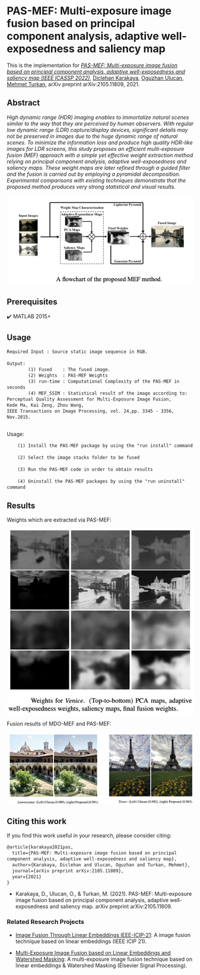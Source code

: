 # PAS-MEF: Multi-exposure image fusion based on principal component analysis, adaptive well-exposedness and saliency map 

This is the implementation for *[PAS-MEF: Multi-exposure image fusion based on principal component analysis, adaptive well-exposedness and saliency map (IEEE ICASSP 2022)](https://arxiv.org/abs/2105.11809)*, [Diclehan Karakaya](https://www.researchgate.net/profile/Diclehan_Karakaya), [Oguzhan Ulucan](https://www.researchgate.net/profile/Oguzhan_Ulucan),  [Mehmet Turkan](http://homes.ieu.edu.tr/mehmetturkan/), arXiv preprint arXiv:2105.11809, 2021.


## Abstract 

*High dynamic range (HDR) imaging enables to immortalize natural scenes similar to the way that they are perceived by human observers. With regular low dynamic range (LDR) capture/display devices, significant details may not be preserved in images due to the huge dynamic range of natural scenes. To minimize the information loss and produce high quality HDR-like images for LDR screens, this study proposes an efficient multi-exposure fusion (MEF) approach with a simple yet effective weight extraction method relying on principal component analysis, adaptive well-exposedness and saliency maps. These weight maps are later refined through a guided filter and the fusion is carried out by employing a pyramidal decomposition. Experimental comparisons with existing techniques demonstrate that the proposed method produces very strong statistical and visual results.*


<img src="https://github.com/OguzhanUlucan/PAS-MEF/blob/main/figure/block.png">


##  Prerequisites

:heavy_check_mark: MATLAB 2015+


## Usage

```
Required Input : Source static image sequence in RGB.

Output:    
        (1) Fused    : The fused image.
        (2) Weights  : PAS-MEF Weights
        (3) run-time : Computational Complexity of the PAS-MEF in seconds
        (4) MEF_SSIM : Statistical result of the image according to:
Perceptual Quality Assessment for Multi-Exposure Image Fusion, 
Kede Ma, Kai Zeng, Zhou Wang, 
IEEE Transactions on Image Processing, vol. 24,pp. 3345 - 3356, Nov.2015.
 
```
 
  Usage:
  
        (1) Install the PAS-MEF package by using the "run install" command
        
        (2) Select the image stacks folder to be fused
        
        (3) Run the PAS-MEF code in order to obtain results
        
        (4) Uninstall the PAS-MEF packages by using the "run uninstall" command


## Results

Weights which are extracted via PAS-MEF:

<img src="https://github.com/OguzhanUlucan/PAS-MEF/blob/main/figure/weights.png">


Fusion results of MDO-MEF and PAS-MEF:

<img src="https://github.com/OguzhanUlucan/PAS-MEF/blob/main/figure/res1.png">




## Citing this work

If you find this work useful in your research, please consider citing:

```
@article{karakaya2021pas,
  title={PAS-MEF: Multi-exposure image fusion based on principal component analysis, adaptive well-exposedness and saliency map},
  author={Karakaya, Diclehan and Ulucan, Oguzhan and Turkan, Mehmet},
  journal={arXiv preprint arXiv:2105.11809},
  year={2021}
}

```

*   Karakaya, D., Ulucan, O., & Turkan, M. (2021). PAS-MEF: Multi-exposure image fusion based on principal component analysis, adaptive well-exposedness and saliency map. arXiv preprint arXiv:2105.11809.

### Related Research Projects

- [Image Fusion Through Linear Embeddings IEEE-ICIP-21](https://github.com/OguzhanUlucan/Image-Fusion-Through-Linear-Embeddings-IEEE-ICIP-21): A image fusion technique based on linear embeddings (IEEE ICIP 21).


- [Multi-Exposure Image Fusion based on Linear Embeddings and Watershed Masking](https://github.com/DiclehanOguzhan/MDO_MEF): A multi-exposure image fusion technique based on linear embeddings & Watershed Masking (Elsevier Signal Processing).
